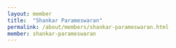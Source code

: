 ```yaml
---
layout: member
title:  "Shankar Parameswaran"
permalink: /about/members/shankar-parameswaran.html
member: shankar-parameswaran
---
```

